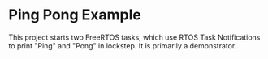 # Ping Pong Example

This project starts two FreeRTOS tasks, which use RTOS Task Notifications to print "Ping" and "Pong" in lockstep. It is primarily a demonstrator.
